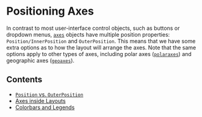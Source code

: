 # Positioning Axes

In contrast to most user\-interface control objects, such as buttons or dropdown menus, [`axes`](https://www.mathworks.com/help/matlab/ref/axes.html) objects have multiple position properties: `Position/InnerPosition` and `OuterPosition`. This means that we have some extra options as to how the layout will arrange the axes. Note that the same options apply to other types of axes, including polar axes ([`polaraxes`](https://www.mathworks.com/help/matlab/ref/polaraxes.html)) and geographic axes ([`geoaxes`](https://www.mathworks.com/help/matlab/ref/geoaxes.html)).

## Contents
- [`Position` vs. `OuterPosition`](PositionVsOuterPosition.md)
- [Axes inside Layouts](AxesInsideLayouts.md)
- [Colorbars and Legends](ColorbarsAndLegends.md)
